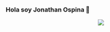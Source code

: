 ### Hola soy Jonathan Ospina 👋
<div align="center"> 
<img src="https://media.giphy.com/media/26tn33aiTi1jkl6H6/giphy.gif">
